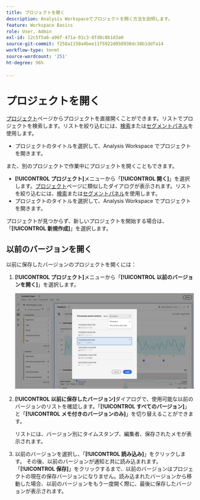 ```yaml
---
title: プロジェクトを開く
description: Analysis Workspaceでプロジェクトを開く方法を説明します。
feature: Workspace Basics
role: User, Admin
exl-id: 12c5f5a6-a90f-471a-91c3-0fd8c8b1d3a0
source-git-commit: f258a1150a4bee11f5922d058930dc38b1ddfa14
workflow-type: tm+mt
source-wordcount: '251'
ht-degree: 96%

---
```


# プロジェクトを開く

[プロジェクト](/help/analyze/analysis-workspace/build-workspace-project/freeform-overview.md)ページからプロジェクトを直接開くことができます。リストでプロジェクトを検索します。リストを絞り込むには、[検索](/help/analyze/analysis-workspace/build-workspace-project/freeform-overview.md#search)または[セグメントパネル](/help/analyze/analysis-workspace/build-workspace-project/freeform-overview.md#segment-panel)を使用します。

* プロジェクトのタイトルを選択して、Analysis Workspace でプロジェクトを開きます。

また、別のプロジェクトで作業中にプロジェクトを開くこともできます。

* **[!UICONTROL プロジェクト]**&#x200B;メニューから「**[!UICONTROL 開く]**」を選択します。[プロジェクト](/help/analyze/analysis-workspace/build-workspace-project/freeform-overview.md)ページに類似したダイアログが表示されます。リストを絞り込むには、[検索](/help/analyze/analysis-workspace/build-workspace-project/freeform-overview.md#search)または[セグメントパネル](/help/analyze/analysis-workspace/build-workspace-project/freeform-overview.md#segment-panel)を使用します。
* プロジェクトのタイトルを選択して、Analysis Workspace でプロジェクトを開きます。

プロジェクトが見つからず、新しいプロジェクトを開始する場合は、「**[!UICONTROL 新規作成]**」を選択します。

## 以前のバージョンを開く

以前に保存したバージョンのプロジェクトを開くには：

1. **[!UICONTROL プロジェクト]**&#x200B;メニューから「**[!UICONTROL 以前のバージョンを開く]**」を選択します。

   ![以前に保存したプロジェクトバージョンのリストと、「すべてのバージョン」または「メモ付きのバージョンのみ」を示すオプション。](assets/open-previously-saved.png)

1. **[!UICONTROL 以前に保存したバージョン]**&#x200B;ダイアログで、使用可能な以前のバージョンのリストを確認します。「**[!UICONTROL すべてのバージョン]**」と「**[!UICONTROL メモ付きのバージョンのみ]**」を切り替えることができます。

   リストには、バージョン別にタイムスタンプ、編集者、保存されたメモが表示されます。


1. 以前のバージョンを選択し、「**[!UICONTROL 読み込み]**」をクリックします。
その後、以前のバージョンが通知と共に読み込まれます。「**[!UICONTROL 保存]**」をクリックするまで、以前のバージョンはプロジェクトの現在の保存バージョンになりません。読み込まれたバージョンから移動した場合、以前のバージョンをもう一度開く際に、最後に保存したバージョンが表示されます。


<!-- 
## Incompatible data view

When you open a project, you might see an **[!UICONTROL Incompatible data view]** warning dialog. This dialog explains that certain components within the project are not enabled in the selected data view for one of the panels in the project. 

![Incompatible](assets/incompatible-data-view.png)

To fix this warning, you can:

* **[!UICONTROL Change the data view]**. Select a proper data view from **[!UICONTROL Change data view:]** ![Data](/help/assets/icons/Data.svg). If the selected data view is valid, your project opens in Analysis Workspace.
* **[!UICONTROL Return to landing page]**. Your selected project is not opened and you can select another project.
* **[!UICONTROL Continue anyway]**. Your project opens in Analysis Workspace, but shows errors in some of the visualization and the incompatible data views have an alert ![Alert](/help/assets/icons/Alert.svg) before the name of the data view.


-->
